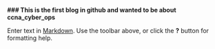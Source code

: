 **### This is the first blog in github and wanted to be about  ccna_cyber_ops** 

Enter text in [Markdown](http://daringfireball.net/projects/markdown/). Use the toolbar above, or click the **?** button for formatting help.
